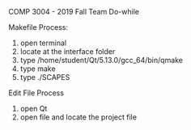 COMP 3004 - 2019 Fall
Team Do-while

Makefile Process:
1. open terminal
2. locate at the interface folder
3. type /home/student/Qt/5.13.0/gcc_64/bin/qmake
4. type make
5. type ./SCAPES



Edit File Process
1. open Qt
2. open file and locate the project file

